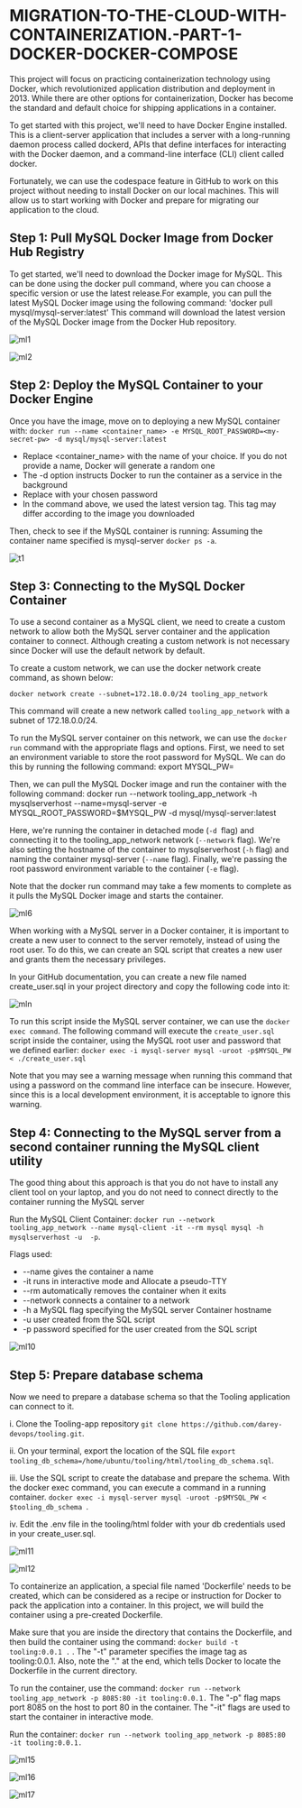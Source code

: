 # MIGRATION-TO-THE-CLOUD-WITH-CONTAINERIZATION.-PART-1-DOCKER-DOCKER-COMPOSE

This project will focus on practicing containerization technology using Docker, which revolutionized application distribution and deployment in 2013. While there are other options for containerization, Docker has become the standard and default choice for shipping applications in a container.

To get started with this project, we'll need to have Docker Engine installed. This is a client-server application that includes a server with a long-running daemon process called dockerd, APIs that define interfaces for interacting with the Docker daemon, and a command-line interface (CLI) client called docker.

Fortunately, we can use the codespace feature in GitHub to work on this project without needing to install Docker on our local machines. This will allow us to start working with Docker and prepare for migrating our application to the cloud.

## Step 1: Pull MySQL Docker Image from Docker Hub Registry

To get started, we'll need to download the Docker image for MySQL. This can be done using the docker pull command, where you can choose a specific version or use the latest release.For example, you can pull the latest MySQL Docker image using the following command: 'docker pull mysql/mysql-server:latest' This command will download the latest version of the MySQL Docker image from the Docker Hub repository.

![ml1](https://user-images.githubusercontent.com/94229949/236973652-75263d6f-cbcb-428d-8eba-46bf4a95d73a.png)


![ml2](https://user-images.githubusercontent.com/94229949/236973683-67aee8e4-b605-47ea-992a-3055a537f5f4.png)

## Step 2: Deploy the MySQL Container to your Docker Engine

Once you have the image, move on to deploying a new MySQL container with: `docker run --name <container_name> -e MYSQL_ROOT_PASSWORD=<my-secret-pw> -d mysql/mysql-server:latest`

* Replace <container_name> with the name of your choice. If you do not provide a name, Docker will generate a random one
* The -d option instructs Docker to run the container as a service in the background
* Replace <my-secret-pw> with your chosen password
* In the command above, we used the latest version tag. This tag may differ according to the image you downloaded
 
Then, check to see if the MySQL container is running: Assuming the container name specified is mysql-server `docker ps -a`.
 
  ![t1](https://user-images.githubusercontent.com/94229949/236976763-fea8fb90-9cb7-48f6-a97c-bea965d5a564.png)

  ## Step 3: Connecting to the MySQL Docker Container
 
  To use a second container as a MySQL client, we need to create a custom network to allow both the MySQL server container and the application container to connect. Although creating a custom network is not necessary since Docker will use the default network by default.

To create a custom network, we can use the docker network create command, as shown below:
 
  `docker network create --subnet=172.18.0.0/24 tooling_app_network `
  
This command will create a new network called `tooling_app_network` with a subnet of 172.18.0.0/24.

To run the MySQL server container on this network, we can use the `docker run` command with the appropriate flags and options. First, we need to set an environment variable to store the root password for MySQL. We can do this by running the following command: export MYSQL_PW=

Then, we can pull the MySQL Docker image and run the container with the following command: docker run --network tooling_app_network -h mysqlserverhost --name=mysql-server -e MYSQL_ROOT_PASSWORD=$MYSQL_PW -d mysql/mysql-server:latest

  
Here, we're running the container in detached mode (`-d `flag) and connecting it to the tooling_app_network network (`--network` flag). We're also setting the hostname of the container to mysqlserverhost (`-h` flag) and naming the container mysql-server (`--name` flag). Finally, we're passing the root password environment variable to the container (`-e` flag).

Note that the docker run command may take a few moments to complete as it pulls the MySQL Docker image and starts the container.
  
![ml6](https://user-images.githubusercontent.com/94229949/236978302-48110bce-1a4e-4130-a025-1cf03a2d3475.png)

When working with a MySQL server in a Docker container, it is important to create a new user to connect to the server remotely, instead of using the root user. To do this, we can create an SQL script that creates a new user and grants them the necessary privileges.

In your GitHub documentation, you can create a new file named create_user.sql in your project directory and copy the following code into it:
  
  
![mln](https://user-images.githubusercontent.com/94229949/236978980-0e5cb594-7323-4c6e-b9d0-3b477c5d19b5.png)

To run this script inside the MySQL server container, we can use the `docker exec command`. The following command will execute the `create_user.sql` script inside the container, using the MySQL root user and password that we defined earlier:
 `docker exec -i mysql-server mysql -uroot -p$MYSQL_PW < ./create_user.sql`

Note that you may see a warning message when running this command that using a password on the command line interface can be insecure. However, since this is a local development environment, it is acceptable to ignore this warning.
    
                                                                                                                            
## Step 4: Connecting to the MySQL server from a second container running the MySQL client utility                                               

                                                                           
The good thing about this approach is that you do not have to install any client tool on your laptop, and you do not need to connect directly to the container running the MySQL server
                            
Run the MySQL Client Container: `docker run --network tooling_app_network --name mysql-client -it --rm mysql mysql -h mysqlserverhost -u  -p`.                                                                          
 
Flags used:
* --name gives the container a name
* -it runs in interactive mode and Allocate a pseudo-TTY
* --rm automatically removes the container when it exits
* --network connects a container to a network
* -h a MySQL flag specifying the MySQL server Container hostname
* -u user created from the SQL script
* -p password specified for the user created from the SQL script  
                                                                           
                                                                           
![ml10](https://user-images.githubusercontent.com/94229949/236980056-5d53b88c-6b1d-42eb-86fc-50f574083218.png)

## Step 5: Prepare database schema 
 
Now we need to prepare a database schema so that the Tooling application can connect to it.
 
i. Clone the Tooling-app repository `git clone https://github.com/darey-devops/tooling.git`.
                                                                                          
ii. On your terminal, export the location of the SQL file  `export tooling_db_schema=/home/ubuntu/tooling/html/tooling_db_schema.sql`.  
                                                                                          
iii. Use the SQL script to create the database and prepare the schema. With the docker exec command, you can execute a command in a running container. `docker exec -i mysql-server mysql -uroot -p$MYSQL_PW < $tooling_db_schema `.
 
iv. Edit the .env file in the tooling/html folder with your db credentials used in your create_user.sql.                                                                           

 ![ml11](https://user-images.githubusercontent.com/94229949/236983026-3bedb1d0-592d-4e19-86cd-0d0f4b84b4b4.png)
 
 ![ml12](https://user-images.githubusercontent.com/94229949/236983071-65c9278f-570a-4041-8ffb-7c166c387409.png)
 
 
To containerize an application, a special file named 'Dockerfile' needs to be created, which can be considered as a recipe or instruction for Docker to pack the application into a container. In this project, we will build the container using a pre-created Dockerfile.

Make sure that you are inside the directory that contains the Dockerfile, and then build the container using the command: `docker build -t tooling:0.0.1 .` . The "-t" parameter specifies the image tag as tooling:0.0.1. Also, note the "." at the end, which tells Docker to locate the Dockerfile in the current directory.

To run the container, use the command: `docker run --network tooling_app_network -p 8085:80 -it tooling:0.0.1.` The "-p" flag maps port 8085 on the host to port 80 in the container. The "-it" flags are used to start the container in interactive mode.
 
 Run the container: `docker run --network tooling_app_network -p 8085:80 -it tooling:0.0.1.`
 
 ![ml15](https://user-images.githubusercontent.com/94229949/236983682-850b722f-fab4-468c-b79f-21105d895042.png)
 
 ![ml16](https://user-images.githubusercontent.com/94229949/236983723-b6b78c42-772d-4eda-954b-9dcef0b6caea.png)
 
 ![ml17](https://user-images.githubusercontent.com/94229949/236983750-1ad332f6-e14c-4022-b411-6df588cb107d.png)



 

